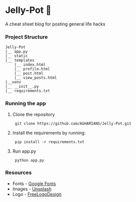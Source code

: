 # Jelly-Pot :construction:
A cheat sheet blog for posting general life hacks

### Project Structure

    Jelly-Pot
    |__ app.py
    |__ static
    |__ templates 
        |__ index.html
        |__ profile.html
        |__ post.html
        |__ view_posts.html
    |__venv
    |__ __init__.py
    |__ requirements.txt
    
### Running the app
1. Clone the repository 

        git clone https://github.com/AGHARIANS/Jelly-Pot.git
        
2. Install the requirements by running:

        pip install -r requirements.txt
  
3. Run app.py

        python app.py
        
### Resources
* Fonts - [Google Fonts](https://fonts.google.com/)
* Images - [Unsplash](https://unsplash.com/)
* Logo - [FreeLogoDesign](http://www.freelogodesign.org/)
